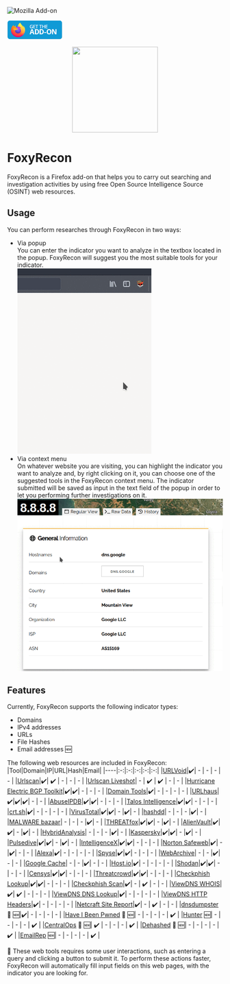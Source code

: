 ![Mozilla Add-on](https://img.shields.io/amo/v/foxyrecon?style=plastic)

<p align="left">
  <a href="https://addons.mozilla.org/en-US/firefox/addon/foxyrecon/">
  <img src="images/get-the-addon-129x45px.8041c789.png"/>
  </a>
</p>



<p align="center">
  <img src="images/foxyrecon.png" width="200" height="200" />
</p>

# FoxyRecon
FoxyRecon is a Firefox add-on that helps you to carry out searching and investigation activities by using free Open Source Intelligence Source (OSINT) web resources.

## Usage

You can perform researches through FoxyRecon in two ways:
- Via popup\
  You can enter the indicator you want to analyze in the textbox located in the popup. FoxyRecon will suggest you the most suitable tools for your indicator.\
  ![Popup](images/popup.gif)
- Via context menu\
  On whatever website you are visiting, you can highlight the indicator you want to analyze and, by right clicking on it, you can choose one of the suggested tools in the FoxyRecon context menu.
  The indicator submitted will be saved as input in the text field of the popup in order to let you performing further investigations on it. \
  ![Context Menu](images/contextmenu.gif)
  
  
## Features
Currently, FoxyRecon supports the following indicator types:
- Domains
- IPv4 addresses
- URLs
- File Hashes
- Email addresses :new:

The following web resources are included in FoxyRecon:
|Tool|Domain|IP|URL|Hash|Email|
|----|:-:|:-:|:-:|:-:|:-:|
|[URLVoid](https://urlvoid.com/)|:heavy_check_mark:| - | - | - | - |
|[Urlscan](https://urlscan.io/)|:heavy_check_mark:| :heavy_check_mark: | - | - | - |
|[Urlscan Liveshot](https://urlscan.io/)| - | :heavy_check_mark: | :heavy_check_mark: | - | - |
|[Hurricane Electric BGP Toolkit](https://bgp.he.net/)|:heavy_check_mark:|:heavy_check_mark:| - | - | - |
|[Domain Tools](https://whois.domaintools.com/)|:heavy_check_mark:| - | - | - | - |
|[URLhaus](https://urlhaus.abuse.ch/)|:heavy_check_mark:|:heavy_check_mark:|:heavy_check_mark:| - | - |
|[AbuseIPDB](https://www.abuseipdb.com/)|:heavy_check_mark:|:heavy_check_mark:| - | - | - |
|[Talos Intelligence](https://talosintelligence.com/)|:heavy_check_mark:|:heavy_check_mark:| - | - | - |
|[crt.sh](https://crt.sh/)|:heavy_check_mark:| - | - | - | - |
|[VirusTotal](https://virustotal.com/)|:heavy_check_mark:|:heavy_check_mark:| - |:heavy_check_mark:| - |
|[hashdd](https://www.hashdd.com/)| - | - | - |:heavy_check_mark:| - |
|[MALWARE bazaar](https://bazaar.abuse.ch/)| - | - | - |:heavy_check_mark:| - |
|[THREATfox](https://threatfox.abuse.ch/)|:heavy_check_mark:|:heavy_check_mark:| - |:heavy_check_mark:| - |
|[AlienVault](https://otx.alienvault.com/)|:heavy_check_mark:|:heavy_check_mark:| - |:heavy_check_mark:| - |
|[HybridAnalysis](https://www.hybrid-analysis.com/)| - | - | - |:heavy_check_mark:| - |
|[Kaspersky](https://opentip.kaspersky.com/)|:heavy_check_mark:|:heavy_check_mark:| - |:heavy_check_mark:| - |
|[Pulsedive](https://pulsedive.com/)|:heavy_check_mark:|:heavy_check_mark:| - |:heavy_check_mark:| - |
|[IntelligenceX](https://intelx.io/)|:heavy_check_mark:|:heavy_check_mark:| - | - | - |
|[Norton Safeweb](https://safeweb.norton.com/)|:heavy_check_mark:| - |:heavy_check_mark:| - | - |
|[Alexa](https://www.alexa.com/)|:heavy_check_mark:| - | - | - | - |
|[Spyse](https://spyse.com/)|:heavy_check_mark:|:heavy_check_mark:| - | - | - |
|[WebArchive](https://web.archive.org)| - | - |:heavy_check_mark:| - | - |
|[Google Cache](https://webcache.googleusercontent.com)| - | - |:heavy_check_mark:| - | - |
|[Host.io](https://host.io/)|:heavy_check_mark:| - | - | - | - |
|[Shodan](https://www.shodan.io/)|:heavy_check_mark:|:heavy_check_mark:| - | - | - |
|[Censys](https://censys.io/)|:heavy_check_mark:|:heavy_check_mark:| - | - | - |
|[Threatcrowd](https://www.threatcrowd.org/)|:heavy_check_mark:|:heavy_check_mark:| - | - | - |
|[Checkphish Lookup](https://checkphish.ai/)|:heavy_check_mark:|:heavy_check_mark:| - | - | - |
|[Checkphish Scan](https://checkphish.ai/)|:heavy_check_mark:| - | :heavy_check_mark: | - | - |
|[ViewDNS WHOIS](https://viewdns.info/)|:heavy_check_mark:| :heavy_check_mark: | - | - | - |
|[ViewDNS DNS Lookup](https://viewdns.info/)|:heavy_check_mark:| - | - | - | - |
|[ViewDNS HTTP Headers](https://viewdns.info/)|:heavy_check_mark:| - | - | - | - |
|[Netcraft Site Report](https://sitereport.netcraft.com)|:heavy_check_mark:| - | :heavy_check_mark: | - | - |
|[dnsdumpster](https://dnsdumpster.com) :red_circle: :new:|:heavy_check_mark:| - | - | - | - |
|[Have I Been Pwned](https://haveibeenpwned.com/) :red_circle: :new:| - | - | - | - | :heavy_check_mark: |
|[Hunter](https://hunter.io/) :new:| - | - | - | - | :heavy_check_mark: |
|[CentralOps](https://centralops.net) :red_circle: :new:| :heavy_check_mark: | - | - | - | :heavy_check_mark: |
|[Dehashed](https://dehashed.com/) :red_circle: :new:| - | - | - | - | :heavy_check_mark: |
|[EmailRep](https://emailrep.io/) :new:| - | - | - | - | :heavy_check_mark: |

:red_circle: These web tools requires some user interactions, such as entering a query and clicking a button to submit it. To perform these actions faster, FoxyRecon will automatically fill input fields on this web pages, with the indicator you are looking for.
